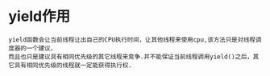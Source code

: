 # yield作用

    yield函数会让当前线程让出自己的CPU执行时间，让其他线程来使用cpu,该方法只是对线程调度器的一个建议，
    而且也只是建议具有相同优先级的其它线程来竞争.并不能保证当前线程调用yield()之后，其它具有相同优先级的线程就一定能获得执行权.